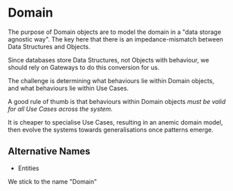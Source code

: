# Domain 

The purpose of Domain objects are to model the domain in a "data storage agnostic way".
The key here that there is an impedance-mismatch between Data Structures and Objects.
 
Since databases store Data Structures, not Objects with behaviour, we should rely on Gateways to do this conversion for us.

The challenge is determining what behaviours lie within Domain objects, and what behaviours lie within Use Cases.

A good rule of thumb is that behaviours within Domain objects *must be valid for all Use Cases across the system.*

It is cheaper to specialise Use Cases, resulting in an anemic domain model, then evolve the systems towards generalisations once patterns emerge.

## Alternative Names

* Entities 

We stick to the name "Domain"
